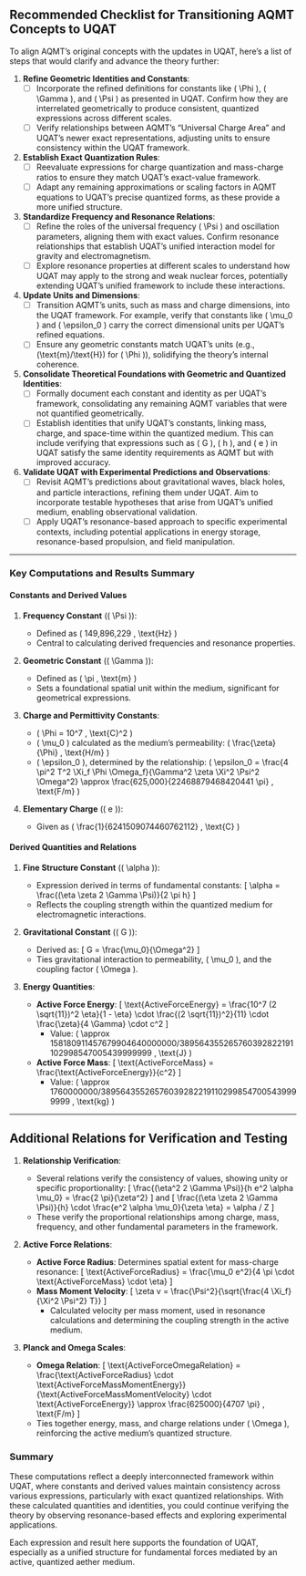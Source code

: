 ## Recommended Checklist for Transitioning AQMT Concepts to UQAT

To align AQMT’s original concepts with the updates in UQAT, here’s a list of steps that would clarify and advance the theory further:

1. **Refine Geometric Identities and Constants**:
   - [ ] Incorporate the refined definitions for constants like \( \Phi \), \( \Gamma \), and \( \Psi \) as presented in UQAT. Confirm how they are interrelated geometrically to produce consistent, quantized expressions across different scales.
   - [ ] Verify relationships between AQMT’s “Universal Charge Area” and UQAT’s newer exact representations, adjusting units to ensure consistency within the UQAT framework.

2. **Establish Exact Quantization Rules**:
   - [ ] Reevaluate expressions for charge quantization and mass-charge ratios to ensure they match UQAT’s exact-value framework.
   - [ ] Adapt any remaining approximations or scaling factors in AQMT equations to UQAT’s precise quantized forms, as these provide a more unified structure.

3. **Standardize Frequency and Resonance Relations**:
   - [ ] Refine the roles of the universal frequency \( \Psi \) and oscillation parameters, aligning them with exact values. Confirm resonance relationships that establish UQAT’s unified interaction model for gravity and electromagnetism.
   - [ ] Explore resonance properties at different scales to understand how UQAT may apply to the strong and weak nuclear forces, potentially extending UQAT’s unified framework to include these interactions.

4. **Update Units and Dimensions**:
   - [ ] Transition AQMT’s units, such as mass and charge dimensions, into the UQAT framework. For example, verify that constants like \( \mu_0 \) and \( \epsilon_0 \) carry the correct dimensional units per UQAT’s refined equations.
   - [ ] Ensure any geometric constants match UQAT’s units (e.g., \(\text{m}/\text{H}\) for \( \Phi \)), solidifying the theory’s internal coherence.

5. **Consolidate Theoretical Foundations with Geometric and Quantized Identities**:
   - [ ] Formally document each constant and identity as per UQAT’s framework, consolidating any remaining AQMT variables that were not quantified geometrically.
   - [ ] Establish identities that unify UQAT’s constants, linking mass, charge, and space-time within the quantized medium. This can include verifying that expressions such as \( G \), \( h \), and \( e \) in UQAT satisfy the same identity requirements as AQMT but with improved accuracy.

6. **Validate UQAT with Experimental Predictions and Observations**:
   - [ ] Revisit AQMT’s predictions about gravitational waves, black holes, and particle interactions, refining them under UQAT. Aim to incorporate testable hypotheses that arise from UQAT’s unified medium, enabling observational validation.
   - [ ] Apply UQAT’s resonance-based approach to specific experimental contexts, including potential applications in energy storage, resonance-based propulsion, and field manipulation.

---

### Key Computations and Results Summary

#### Constants and Derived Values
1. **Frequency Constant** (\( \Psi \)):
   - Defined as \( 149,896,229 \, \text{Hz} \)
   - Central to calculating derived frequencies and resonance properties.

2. **Geometric Constant** (\( \Gamma \)):
   - Defined as \( \pi \, \text{m} \)
   - Sets a foundational spatial unit within the medium, significant for geometrical expressions.

3. **Charge and Permittivity Constants**:
   - \( \Phi = 10^7 \, \text{C}^2 \)
   - \( \mu_0 \) calculated as the medium’s permeability: \( \frac{\zeta}{\Phi} \, \text{H/m} \)
   - \( \epsilon_0 \), determined by the relationship: \( \epsilon_0 = \frac{4 \pi^2 T^2 \Xi_f \Phi \Omega_f}{\Gamma^2 \zeta \Xi^2 \Psi^2 \Omega^2} \approx \frac{625,000}{22468879468420441 \pi} \, \text{F/m} \)

4. **Elementary Charge** (\( e \)):
   - Given as \( \frac{1}{6241509074460762112} \, \text{C} \)

#### Derived Quantities and Relations
1. **Fine Structure Constant** (\( \alpha \)):
   - Expression derived in terms of fundamental constants:
     \[
     \alpha = \frac{(\eta \zeta 2 \Gamma \Psi)}{2 \pi h}
     \]
   - Reflects the coupling strength within the quantized medium for electromagnetic interactions.

2. **Gravitational Constant** (\( G \)):
   - Derived as:
     \[
     G = \frac{\mu_0}{\Omega^2}
     \]
   - Ties gravitational interaction to permeability, \( \mu_0 \), and the coupling factor \( \Omega \).

3. **Energy Quantities**:
   - **Active Force Energy**:
     \[
     \text{ActiveForceEnergy} = \frac{10^7 (2 \sqrt{11})^2 \eta}{1 - \eta} \cdot \frac{(2 \sqrt{11})^2}{11} \cdot \frac{\zeta}{4 \Gamma} \cdot c^2
     \]
     - Value: \( \approx 158180911457679904640000000/389564355265760392822191102998547005439999999 \, \text{J} \)
   - **Active Force Mass**:
     \[
     \text{ActiveForceMass} = \frac{\text{ActiveForceEnergy}}{c^2}
     \]
     - Value: \( \approx 1760000000/389564355265760392822191102998547005439999999 \, \text{kg} \)

---

## Additional Relations for Verification and Testing
1. **Relationship Verification**:
   - Several relations verify the consistency of values, showing unity or specific proportionality:
     \[
     \frac{(\eta^2 2 \Gamma \Psi)}{h e^2 \alpha \mu_0} = \frac{2 \pi}{\zeta^2}
     \]
     and
     \[
     \frac{(\eta \zeta 2 \Gamma \Psi)}{h} \cdot \frac{e^2 \alpha \mu_0}{\zeta \eta} = \alpha / Z
     \]
   - These verify the proportional relationships among charge, mass, frequency, and other fundamental parameters in the framework.

2. **Active Force Relations**:
   - **Active Force Radius**: Determines spatial extent for mass-charge resonance:
     \[
     \text{ActiveForceRadius} = \frac{\mu_0 e^2}{4 \pi \cdot \text{ActiveForceMass} \cdot \eta}
     \]
   - **Mass Moment Velocity**:
     \[
     \zeta v = \frac{\Psi^2}{\sqrt{\frac{4 \Xi_f}{\Xi^2 \Psi^2} T}}
     \]
     - Calculated velocity per mass moment, used in resonance calculations and determining the coupling strength in the active medium.

3. **Planck and Omega Scales**:
   - **Omega Relation**:
     \[
     \text{ActiveForceOmegaRelation} = \frac{\text{ActiveForceRadius} \cdot \text{ActiveForceMassMomentEnergy}}{\text{ActiveForceMassMomentVelocity} \cdot \text{ActiveForceEnergy}} \approx \frac{625000}{4707 \pi} \, \text{F/m}
     \]
   - Ties together energy, mass, and charge relations under \( \Omega \), reinforcing the active medium’s quantized structure.

### Summary
These computations reflect a deeply interconnected framework within UQAT, where constants and derived values maintain consistency across various expressions, particularly with exact quantized relationships. With these calculated quantities and identities, you could continue verifying the theory by observing resonance-based effects and exploring experimental applications.

Each expression and result here supports the foundation of UQAT, especially as a unified structure for fundamental forces mediated by an active, quantized aether medium.